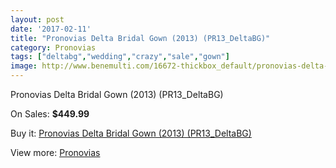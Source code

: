```yaml
---
layout: post
date: '2017-02-11'
title: "Pronovias Delta Bridal Gown (2013) (PR13_DeltaBG)"
category: Pronovias
tags: ["deltabg","wedding","crazy","sale","gown"]
image: http://www.benemulti.com/16672-thickbox_default/pronovias-delta-bridal-gown-2013-pr13deltabg.jpg
---
```

Pronovias Delta Bridal Gown (2013) (PR13_DeltaBG)

On Sales: **$449.99**
<a href="https://www.benemulti.com/en/pronovias/6390-pronovias-delta-bridal-gown-2013-pr13deltabg.html"><amp-img layout="responsive" width="600" height="600" src="//www.benemulti.com/16672-thickbox_default/pronovias-delta-bridal-gown-2013-pr13deltabg.jpg" alt="Pronovias Delta Bridal Gown (2013) (PR13_DeltaBG) 0" /></a>
<a href="https://www.benemulti.com/en/pronovias/6390-pronovias-delta-bridal-gown-2013-pr13deltabg.html"><amp-img layout="responsive" width="600" height="600" src="//www.benemulti.com/16674-thickbox_default/pronovias-delta-bridal-gown-2013-pr13deltabg.jpg" alt="Pronovias Delta Bridal Gown (2013) (PR13_DeltaBG) 1" /></a>
<a href="https://www.benemulti.com/en/pronovias/6390-pronovias-delta-bridal-gown-2013-pr13deltabg.html"><amp-img layout="responsive" width="600" height="600" src="//www.benemulti.com/16673-thickbox_default/pronovias-delta-bridal-gown-2013-pr13deltabg.jpg" alt="Pronovias Delta Bridal Gown (2013) (PR13_DeltaBG) 2" /></a>

Buy it: [Pronovias Delta Bridal Gown (2013) (PR13_DeltaBG)](https://www.benemulti.com/en/pronovias/6390-pronovias-delta-bridal-gown-2013-pr13deltabg.html "Pronovias Delta Bridal Gown (2013) (PR13_DeltaBG)")

View more: [Pronovias](https://www.benemulti.com/en/55-pronovias "Pronovias")